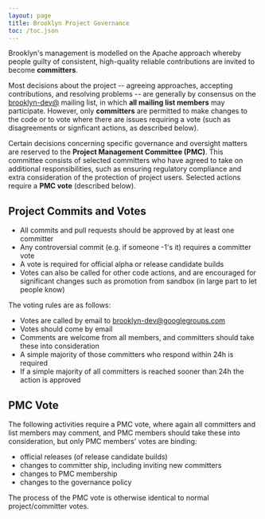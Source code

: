 ```yaml
---
layout: page
title: Brooklyn Project Governance
toc: /toc.json
---
```


Brooklyn's management is modelled on the Apache approach whereby
people guilty of consistent, high-quality reliable contributions
are invited to become **committers**.

Most decisions about the project -- 
agreeing approaches, accepting contributions, and resolving problems --
are generally by consensus on the
[brooklyn-dev@](http://groups.google.com/group/brooklyn-dev) 
mailing list,
in which **all mailing list members** may participate.
However, only **committers** are permitted to make changes to
the code or to vote where there are issues requiring a vote
(such as disagreements or signficant actions, as described below).

Certain decisions concerning specific governance and oversight matters
are reserved to the **Project Management Committee (PMC)**.
This committee consists of selected committers who have
agreed to take on additional responsibilities,
such as ensuring regulatory compliance and 
extra consideration of the protection of project users.
Selected actions require a **PMC vote** (described below).


## Project Commits and Votes

* All commits and pull requests should be approved by at least one committer
* Any controversial commit (e.g. if someone -1's it) requires a committer vote
* A vote is required for official alpha or release candidate builds
* Votes can also be called for other code actions, 
  and are encouraged for significant changes such as promotion from sandbox 
  (in large part to let people know)

The voting rules are as follows:

* Votes are called by email to [brooklyn-dev@googlegroups.com](http://groups.google.com/group/brooklyn-dev)
* Votes should come by email 
* Comments are welcome from all members, and committers should take these into consideration
* A simple majority of those committers who respond within 24h is required
* If a simple majority of all committers is reached sooner than 24h the action is approved


## PMC Vote

The following activities require a PMC vote,
where again all committers and list members may comment,
and PMC members should take these into consideration,
but only PMC members' votes are binding:

* official releases (of release candidate builds)
* changes to committer ship, including inviting new committers
* changes to PMC membership
* changes to the governance policy

The process of the PMC vote is otherwise identical to normal project/committer votes.
